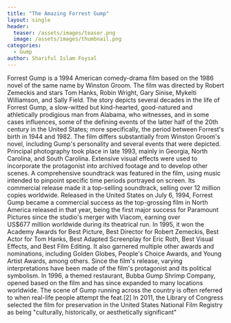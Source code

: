 ```yaml
---
title: "The Amazing Forrest Gump"
layout: single
header:
  teaser: /assets/images/teaser.png
  image: /assets/images/thumbnail.png
categories:
  - Gump
author: Shariful Islam Foysal
---
```


Forrest Gump is a 1994 American comedy-drama film based on the 1986 novel of the same name by Winston Groom. The film was directed by Robert Zemeckis and stars Tom Hanks, Robin Wright, Gary Sinise, Mykelti Williamson, and Sally Field. The story depicts several decades in the life of Forrest Gump, a slow-witted but kind-hearted, good-natured and athletically prodigious man from Alabama, who witnesses, and in some cases influences, some of the defining events of the latter half of the 20th century in the United States; more specifically, the period between Forrest's birth in 1944 and 1982. The film differs substantially from Winston Groom's novel, including Gump's personality and several events that were depicted.
Principal photography took place in late 1993, mainly in Georgia, North Carolina, and South Carolina. Extensive visual effects were used to incorporate the protagonist into archived footage and to develop other scenes. A comprehensive soundtrack was featured in the film, using music intended to pinpoint specific time periods portrayed on screen. Its commercial release made it a top-selling soundtrack, selling over 12 million copies worldwide.
Released in the United States on July 6, 1994, Forrest Gump became a commercial success as the top-grossing film in North America released in that year, being the first major success for Paramount Pictures since the studio's merger with Viacom, earning over US$677 million worldwide during its theatrical run. In 1995, it won the Academy Awards for Best Picture, Best Director for Robert Zemeckis, Best Actor for Tom Hanks, Best Adapted Screenplay for Eric Roth, Best Visual Effects, and Best Film Editing. It also garnered multiple other awards and nominations, including Golden Globes, People's Choice Awards, and Young Artist Awards, among others. Since the film's release, varying interpretations have been made of the film's protagonist and its political symbolism. In 1996, a themed restaurant, Bubba Gump Shrimp Company, opened based on the film and has since expanded to many locations worldwide. The scene of Gump running across the country is often referred to when real-life people attempt the feat.[2] In 2011, the Library of Congress selected the film for preservation in the United States National Film Registry as being "culturally, historically, or aesthetically significant"